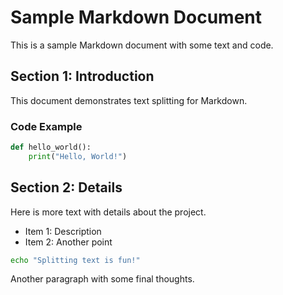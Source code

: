 # Sample Markdown Document

This is a sample Markdown document with some text and code.

## Section 1: Introduction
This document demonstrates text splitting for Markdown.

### Code Example
```python
def hello_world():
    print("Hello, World!")
```

## Section 2: Details
Here is more text with details about the project.

- Item 1: Description
- Item 2: Another point

```bash
echo "Splitting text is fun!"
```

Another paragraph with some final thoughts.